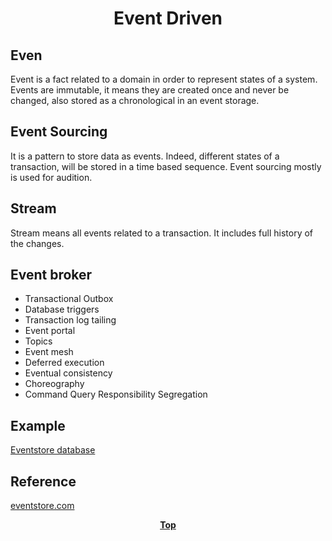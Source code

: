# <p align="center">Event Driven</p>

## Even

<p>

Event is a fact related to a domain in order to represent states of a system. Events are immutable, it means they are
created once and never be changed, also stored as a chronological in an event storage.

</p>

## Event Sourcing

<p>

It is a pattern to store data as events. Indeed, different states of a transaction, will be stored in a time based
sequence. Event sourcing mostly is used for audition.

</p>

## Stream

Stream means all events related to a transaction. It includes full history of the changes.

## Event broker
* Transactional Outbox
* Database triggers
* Transaction log tailing
* Event portal
* Topics
* Event mesh
* Deferred execution
* Eventual consistency
* Choreography
* Command Query Responsibility Segregation


## Example
[Eventstore database](eventstore-example)


## Reference

[eventstore.com](https://www.eventstore.com/event-sourcing)

**<p align="center"> [Top](#event-driven) </p>**


